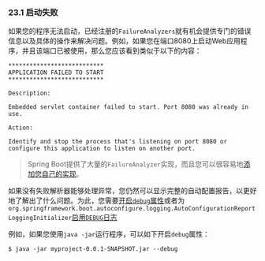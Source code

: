 ### 23.1 启动失败

如果您的程序无法启动，已经注册的`FailureAnalyzers`就有机会提供专门的错误信息以及具体的操作来解决问题。例如，如果您在端口8080上启动Web应用程序，并且该端口已被使用，那么您应该看到类似于以下的内容：

```
***************************
APPLICATION FAILED TO START
***************************

Description:

Embedded servlet container failed to start. Port 8080 was already in use.

Action:

Identify and stop the process that's listening on port 8080 or configure this application to listen on another port.
```

>Spring Boot提供了大量的`FailureAnalyzer`实现，而且您可以很容易地[添加您自己的实现](../IX.‘How-to’_guides/71.1.Create_your_own_FailureAnalyzer.md)。

如果没有失败解析器能够处理异常，您仍然可以显示完整的自动配置报告，以更好地了解出了什么问题。为此，您需要[开启`debug`属性](../24.Externalized_Configuration.md)或者为`org.springframework.boot.autoconfigure.logging.AutoConfigurationReportLoggingInitializer`[启用`DEBUG`日志](../26.4.Log_Levels.md)

例如，如果您使用`java -jar`运行程序，可以如下开启`debug`属性：

```
$ java -jar myproject-0.0.1-SNAPSHOT.jar --debug
```

